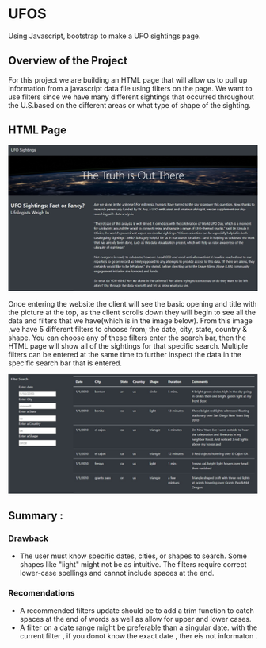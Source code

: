 # UFOS
Using Javascript, bootstrap to make a UFO sightings page.

## Overview of the Project
For this project we are building an HTML page that will allow us to pull up information from a javascript data file using filters on the page. We want to use filters since we have many different sightings that occurred throughout the U.S.based on the different areas or what type of shape of the sighting.

## HTML Page 
![alt text](https://github.com/maryamt95/UFOS/blob/main/UFO%20Sighting%20nasa%20.jpg)

Once entering the website the client will see the basic opening and title with the picture at the top, as the client scrolls down they will begin to see all the data and filters that we have(which is in the image below). From this image ,we have 5 different filters to choose from; the date, city, state, country & shape. You can choose any of these filters enter the search bar, then the HTML page will show all of the sightings for that specific search. Multiple filters can be entered at the same time to further inspect the data in the specific search bar that is entered.

![alt text](https://github.com/maryamt95/UFOS/blob/main/tablewith%20filter%20.jpg)
## Summary :

### Drawback 
* The user must know specific dates, cities, or shapes to search. Some shapes like "light" might not be as intuitive. The filters require correct lower-case spellings and cannot  include spaces at the end. 
### Recomendations 
* A recommended filters update  should be to add a trim function to catch spaces at the end of words as well as allow for upper and lower cases.
* A filter on a date range might be preferable than a singular date. with the current filter , if you donot know the exact date , ther eis not informaton .


